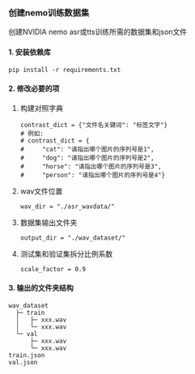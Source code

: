 ### 创建nemo训练数据集

创建NVIDIA nemo asr或tts训练所需的数据集和json文件

#### 1. 安装依赖库

```
pip install -r requirements.txt
```

#### 2. 修改必要的项

1. 构建对照字典

    ```
    contrast_dict = {"文件名关键词": "标签文字"}
    # 例如:
    # contrast_dict = {
    #     "cat": "请指出哪个图片的序列号是1",
    #     "dog": "请指出哪个图片的序列号是2",
    #     "horse": "请指出哪个图片的序列号是3",
    #     "person": "请指出哪个图片的序列号是4"}
    ```
2. wav文件位置

   `wav_dir = "./asr_wavdata/"`

3. 数据集输出文件夹

   `output_dir = "./wav_dataset/"`

4. 测试集和验证集拆分比例系数

   `scale_factor = 0.9`

#### 3. 输出的文件夹结构

```
wav_dataset
  ├─ train
  │   ├─ xxx.wav
  │   └─ xxx.wav
  └─ val
      ├─ xxx.wav
      └─ xxx.wav
train.json
val.json
```